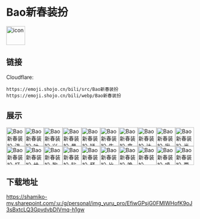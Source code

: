 # Bao新春装扮
<img src="https://emoji.shojo.cn/bili/src/Bao新春装扮/icon.png" width="50" height="50" alt="icon">

## 链接
Cloudflare:
```
https://emoji.shojo.cn/bili/src/Bao新春装扮
https://emoji.shojo.cn/bili/webp/Bao新春装扮
```
## 展示
<img src="https://emoji.shojo.cn/bili/src/Bao新春装扮/Bao新春装扮-流汗.png" width="50" height="50" alt="Bao新春装扮-流汗"><img src="https://emoji.shojo.cn/bili/src/Bao新春装扮/Bao新春装扮-吐泡泡.png" width="50" height="50" alt="Bao新春装扮-吐泡泡"><img src="https://emoji.shojo.cn/bili/src/Bao新春装扮/Bao新春装扮-兴奋.png" width="50" height="50" alt="Bao新春装扮-兴奋"><img src="https://emoji.shojo.cn/bili/src/Bao新春装扮/Bao新春装扮-晕.png" width="50" height="50" alt="Bao新春装扮-晕"><img src="https://emoji.shojo.cn/bili/src/Bao新春装扮/Bao新春装扮-疑惑.png" width="50" height="50" alt="Bao新春装扮-疑惑"><img src="https://emoji.shojo.cn/bili/src/Bao新春装扮/Bao新春装扮-生气.png" width="50" height="50" alt="Bao新春装扮-生气"><img src="https://emoji.shojo.cn/bili/src/Bao新春装扮/Bao新春装扮-拿福.png" width="50" height="50" alt="Bao新春装扮-拿福"><img src="https://emoji.shojo.cn/bili/src/Bao新春装扮/Bao新春装扮-达咩.png" width="50" height="50" alt="Bao新春装扮-达咩"><img src="https://emoji.shojo.cn/bili/src/Bao新春装扮/Bao新春装扮-啾啾Bao.png" width="50" height="50" alt="Bao新春装扮-啾啾Bao"><img src="https://emoji.shojo.cn/bili/src/Bao新春装扮/Bao新春装扮-半死.png" width="50" height="50" alt="Bao新春装扮-半死"><img src="https://emoji.shojo.cn/bili/src/Bao新春装扮/Bao新春装扮-打Call.png" width="50" height="50" alt="Bao新春装扮-打Call"><img src="https://emoji.shojo.cn/bili/src/Bao新春装扮/Bao新春装扮-给红包.png" width="50" height="50" alt="Bao新春装扮-给红包"><img src="https://emoji.shojo.cn/bili/src/Bao新春装扮/Bao新春装扮-狗狗.png" width="50" height="50" alt="Bao新春装扮-狗狗"><img src="https://emoji.shojo.cn/bili/src/Bao新春装扮/Bao新春装扮-贴贴.png" width="50" height="50" alt="Bao新春装扮-贴贴"><img src="https://emoji.shojo.cn/bili/src/Bao新春装扮/Bao新春装扮-拜年.png" width="50" height="50" alt="Bao新春装扮-拜年"><img src="https://emoji.shojo.cn/bili/src/Bao新春装扮/Bao新春装扮-比心.png" width="50" height="50" alt="Bao新春装扮-比心"><img src="https://emoji.shojo.cn/bili/src/Bao新春装扮/Bao新春装扮-晚安.png" width="50" height="50" alt="Bao新春装扮-晚安"><img src="https://emoji.shojo.cn/bili/src/Bao新春装扮/Bao新春装扮-AWSL.png" width="50" height="50" alt="Bao新春装扮-AWSL"><img src="https://emoji.shojo.cn/bili/src/Bao新春装扮/Bao新春装扮-喷水.png" width="50" height="50" alt="Bao新春装扮-喷水"><img src="https://emoji.shojo.cn/bili/src/Bao新春装扮/Bao新春装扮-要红包.png" width="50" height="50" alt="Bao新春装扮-要红包">

## 下载地址

https://shamiko-my.sharepoint.com/:u:/g/personal/img_yuru_pro/EfiwGPsjG0FMlWHofK9oJ3sBxtcLQ3GpvdvbDIVmq-h1gw